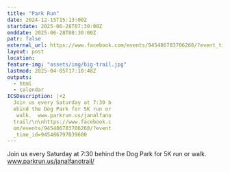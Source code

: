 ```yaml
---
title: "Park Run"
date: 2024-12-15T15:13:00Z
startdate: 2025-06-28T07:30:00Z
enddate: 2025-06-28T08:30:00Z
patr: false
external_url: https://www.facebook.com/events/945486783706268/?event_time_id=945486797039600
layout: post
location: 
feature-img: "assets/img/big-trail.jpg"
lastmod: 2025-04-05T17:10:48Z
outputs:
  - html
  - calendar
ICSDescription: |+2
  Join us every Saturday at 7:30 b  ehind the Dog Park for 5K run or   walk.  www.parkrun.us/janalfano  trail/\n\nhttps://www.facebook.c  om/events/945486783706268/?event  _time_id=945486797039600
---
```


Join us every Saturday at 7&#58;30 behind the Dog Park for 5K run or walk.  www.parkrun.us/janalfanotrail/<br>
  <br>
  

